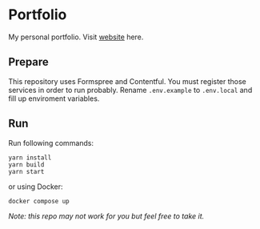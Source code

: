 # Portfolio

My personal portfolio. Visit [website](https://me.lddtoan.dev) here.

## Prepare

This repository uses Formspree and Contentful. You must register those services in order to run probably.
Rename `.env.example` to `.env.local` and fill up enviroment variables.

## Run

Run following commands:

```
yarn install
yarn build
yarn start
```

or using Docker:

```
docker compose up
```

_Note: this repo may not work for you but feel free to take it._
